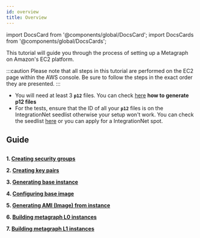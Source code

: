 ```yaml
---
id: overview
title: Overview
---
```

import DocsCard from '@components/global/DocsCard';
import DocsCards from '@components/global/DocsCards';

<intro-end />

This tutorial will guide you through the process of setting up a Metagraph on Amazon's EC2 platform.

:::caution
Please note that all steps in this tutorial are performed on the EC2 page within the AWS console. Be sure to follow the steps in the exact order they are presented.
:::

- You will need at least 3 **`p12`** files. You can check  [here](/sdk/guides/working-with-p12-files) **how to generate p12 files**
- For the tests, ensure that the ID of all your **`p12`** files is on the IntegrationNet seedlist otherwise your setup won't work. You can check the seedlist [here](https://constellationlabs-dag.s3.us-west-1.amazonaws.com/integrationnet-seedlist) or you can apply for a IntegrationNet spot.


## Guide
##

**1. [Creating security groups](/sdk/guides/setup-a-metagraph/security-groups)** 

**2. [Creating key pairs](/sdk/guides/setup-a-metagraph/key-pairs)**

**3. [Generating base instance](/sdk/guides/setup-a-metagraph/generating-base-instance)**

**4. [Configuring base image](/sdk/guides/setup-a-metagraph/configuring-base-instance)**

**5. [Generating AMI (Image) from instance](/sdk/guides/setup-a-metagraph/generating-AMI-from-instance)**

**6. [Building metagraph L0 instances](/sdk/guides/setup-a-metagraph/building-metagraph-intances/building-metagraph-L0-instances)**

**7. [Building metagraph L1 instances](/sdk/guides/setup-a-metagraph/building-metagraph-intances/building-metagraph-L1-instances)**
